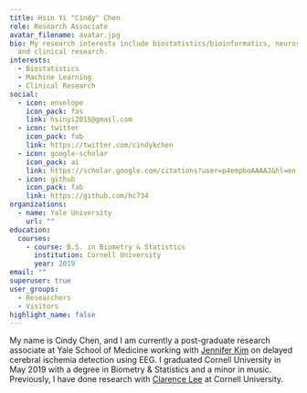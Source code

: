 ```yaml
---
title: Hsin Yi "Cindy" Chen
role: Research Associate
avatar_filename: avatar.jpg
bio: My research interests include biostatistics/bioinformatics, neuroscience,
  and clinical research.
interests:
  - Biostatistics
  - Machine Learning
  - Clinical Research
social:
  - icon: envelope
    icon_pack: fas
    link: hsinyi2015@gmail.com
  - icon: twitter
    icon_pack: fab
    link: https://twitter.com/cindykchen
  - icon: google-scholar
    icon_pack: ai
    link: https://scholar.google.com/citations?user=p4empboAAAAJ&hl=en
  - icon: github
    icon_pack: fab
    link: https://github.com/hc734
organizations:
  - name: Yale University
    url: ""
education:
  courses:
    - course: B.S. in Biometry & Statistics
      institution: Cornell University
      year: 2019
email: ""
superuser: true
user_groups:
  - Researchers
  - Visitors
highlight_name: false
---
```

My name is Cindy Chen, and I am currently a post-graduate research associate at Yale School of Medicine working with [Jennifer Kim](https://medicine.yale.edu/profile/jennifer_a_kim/) on delayed cerebral ischemia detection using EEG. I graduated Cornell University in May 2019 with a degree in Biometry & Statistics and a minor in music. Previously, I have done research with [Clarence Lee](https://www.johnson.cornell.edu/faculty-research/faculty/cl2278/) at Cornell University.
